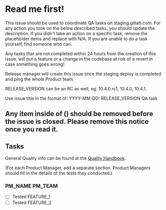# Read me first!

This issue should be used to coordinate QA tasks on staging.gitlab.com.
For any action you took on the below described tasks, you should update the
description.
If you didn't take an action on a specific task, remove the placeholder items
and replace with N/A.
If you are unable to do a task yourself, find someone who can.

Any tasks that are not completed within 24 hours from the creation of this issue,
will put a feature or a change in the codebase at risk of a revert in case
something goes wrong!

Release manager will create this issue once the staging deploy is completed
and ping the whole Product team.

RELEASE_VERSION can be an RC as well, eg. 10.4.0.rc1, 10.4.0, 10.4.1.

Use issue title in the format of:
YYYY-MM-DD: RELEASE_VERSION QA task

Any item inside of () should be removed before the issue is closed.
Please remove this notice once you read it.
------

## Tasks

General Quality info can be found at the [Quality Handbook](https://about.gitlab.com/handbook/quality/).

(For each Product Manager, add a separate section. Product
Managers should fill in the details of the tests they conducted.)

### PM_NAME PM_TEAM

- [ ] Tested FEATURE_1
- [ ] Tested FEATURE_2
